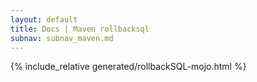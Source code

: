 ```yaml
---
layout: default
title: Docs | Maven rollbacksql 
subnav: subnav_maven.md
---
```


{% include_relative generated/rollbackSQL-mojo.html %}

